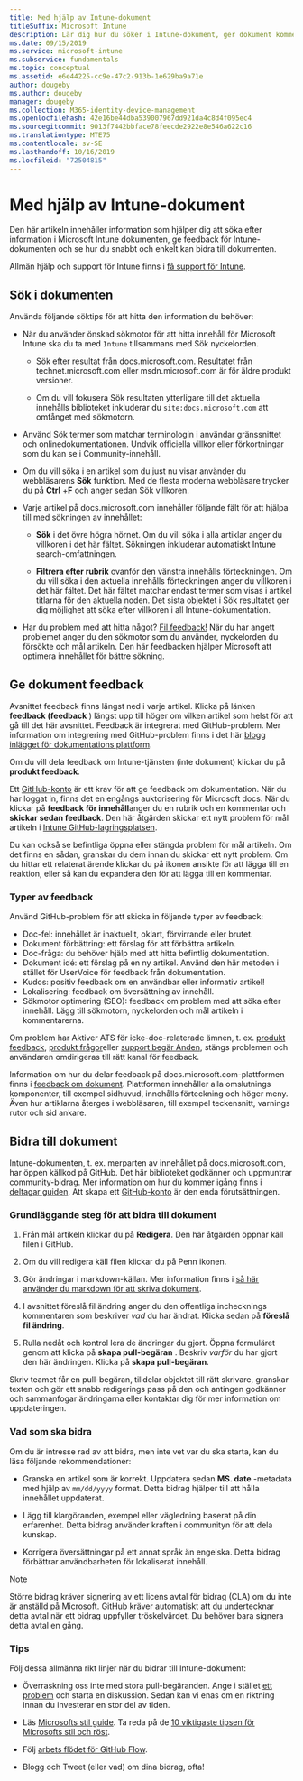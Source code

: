 ```yaml
---
title: Med hjälp av Intune-dokument
titleSuffix: Microsoft Intune
description: Lär dig hur du söker i Intune-dokument, ger dokument kommentarer och bidrar till dokumenten.
ms.date: 09/15/2019
ms.service: microsoft-intune
ms.subservice: fundamentals
ms.topic: conceptual
ms.assetid: e6e44225-cc9e-47c2-913b-1e629ba9a71e
author: dougeby
ms.author: dougeby
manager: dougeby
ms.collection: M365-identity-device-management
ms.openlocfilehash: 42e16be44dba539007967dd921da4c8d4f095ec4
ms.sourcegitcommit: 9013f7442bbface78feecde2922e8e546a622c16
ms.translationtype: MTE75
ms.contentlocale: sv-SE
ms.lasthandoff: 10/16/2019
ms.locfileid: "72504815"
---
```

# <a name="using-the-intune-docs"></a>Med hjälp av Intune-dokument

Den här artikeln innehåller information som hjälper dig att söka efter information i Microsoft Intune dokumenten, ge feedback för Intune-dokumenten och se hur du snabbt och enkelt kan bidra till dokumenten.

Allmän hjälp och support för Intune finns i [få support för Intune](../get-support.md).

## <a name="search-the-docs"></a>Sök i dokumenten

 Använda följande söktips för att hitta den information du behöver:  

- När du använder önskad sökmotor för att hitta innehåll för Microsoft Intune ska du ta med `Intune` tillsammans med Sök nyckelorden.  

  - Sök efter resultat från docs.microsoft.com. Resultatet från technet.microsoft.com eller msdn.microsoft.com är för äldre produkt versioner.  

  - Om du vill fokusera Sök resultaten ytterligare till det aktuella innehålls biblioteket inkluderar du `site:docs.microsoft.com` att omfånget med sökmotorn.  

- Använd Sök termer som matchar terminologin i användar gränssnittet och onlinedokumentationen. Undvik officiella villkor eller förkortningar som du kan se i Community-innehåll.

- Om du vill söka i en artikel som du just nu visar använder du webbläsarens **Sök** funktion. Med de flesta moderna webbläsare trycker du på **Ctrl** +**F** och anger sedan Sök villkoren.  

- Varje artikel på docs.microsoft.com innehåller följande fält för att hjälpa till med sökningen av innehållet:  

  - **Sök** i det övre högra hörnet. Om du vill söka i alla artiklar anger du villkoren i det här fältet. Sökningen inkluderar automatiskt Intune search-omfattningen.

  - **Filtrera efter rubrik** ovanför den vänstra innehålls förteckningen. Om du vill söka i den aktuella innehålls förteckningen anger du villkoren i det här fältet. Det här fältet matchar endast termer som visas i artikel titlarna för den aktuella noden. Det sista objektet i Sök resultatet ger dig möjlighet att söka efter villkoren i all Intune-dokumentation.

- Har du problem med att hitta något? [Fil feedback!](#provide-doc-feedback) När du har angett problemet anger du den sökmotor som du använder, nyckelorden du försökte och mål artikeln. Den här feedbacken hjälper Microsoft att optimera innehållet för bättre sökning.  

## <a name="provide-doc-feedback"></a>Ge dokument feedback

Avsnittet feedback finns längst ned i varje artikel. Klicka på länken **feedback (feedback** ) längst upp till höger om vilken artikel som helst för att gå till det här avsnittet. Feedback är integrerat med GitHub-problem. Mer information om integrering med GitHub-problem finns i det här [blogg inlägget för dokumentations plattform](https://docs.microsoft.com/teamblog/a-new-feedback-system-is-coming-to-docs).

Om du vill dela feedback om Intune-tjänsten (inte dokument) klickar du på **produkt feedback**.

Ett [GitHub-konto](https://github.com/join) är ett krav för att ge feedback om dokumentation. När du har loggat in, finns det en engångs auktorisering för Microsoft docs. När du klickar på **feedback för innehåll**anger du en rubrik och en kommentar och **skickar sedan feedback**. Den här åtgärden skickar ett nytt problem för mål artikeln i [Intune GitHub-lagringsplatsen](https://github.com/MicrosoftDocs/intunedocs/issues).

Du kan också se befintliga öppna eller stängda problem för mål artikeln. Om det finns en sådan, granskar du dem innan du skickar ett nytt problem. Om du hittar ett relaterat ärende klickar du på ikonen ansikte för att lägga till en reaktion, eller så kan du expandera den för att lägga till en kommentar.

### <a name="types-of-feedback"></a>Typer av feedback

Använd GitHub-problem för att skicka in följande typer av feedback:

- Doc-fel: innehållet är inaktuellt, oklart, förvirrande eller brutet.
- Dokument förbättring: ett förslag för att förbättra artikeln.
- Doc-fråga: du behöver hjälp med att hitta befintlig dokumentation.
- Dokument idé: ett förslag på en ny artikel. Använd den här metoden i stället för UserVoice för feedback från dokumentation.
- Kudos: positiv feedback om en användbar eller informativ artikel!
- Lokalisering: feedback om översättning av innehåll.
- Sökmotor optimering (SEO): feedback om problem med att söka efter innehåll. Lägg till sökmotorn, nyckelorden och mål artikeln i kommentarerna.

Om problem har Aktiver ATS för icke-doc-relaterade ämnen, t. ex. [produkt feedback](https://microsoftintune.uservoice.com/forums/291681-ideas), [produkt frågor](https://social.technet.microsoft.com/Forums/en-US/home?forum=microsoftintuneprod)eller [support begär Anden](../get-support.md), stängs problemen och användaren omdirigeras till rätt kanal för feedback.

Information om hur du delar feedback på docs.microsoft.com-plattformen finns i [feedback om dokument](https://aka.ms/sitefeedback). Plattformen innehåller alla omslutnings komponenter, till exempel sidhuvud, innehålls förteckning och höger meny. Även hur artiklarna återges i webbläsaren, till exempel teckensnitt, varnings rutor och sid ankare.

## <a name="contribute-to-docs"></a>Bidra till dokument

Intune-dokumenten, t. ex. merparten av innehållet på docs.microsoft.com, har öppen källkod på GitHub. Det här biblioteket godkänner och uppmuntrar community-bidrag. Mer information om hur du kommer igång finns i [deltagar guiden](https://docs.microsoft.com/contribute). Att skapa ett [GitHub-konto](https://github.com/join) är den enda förutsättningen.

### <a name="basic-steps-to-contribute-to-docs"></a>Grundläggande steg för att bidra till dokument

1. Från mål artikeln klickar du på **Redigera**. Den här åtgärden öppnar käll filen i GitHub.  

2. Om du vill redigera käll filen klickar du på Penn ikonen.  

3. Gör ändringar i markdown-källan. Mer information finns i [så här använder du markdown för att skriva dokument](https://docs.microsoft.com/contribute/how-to-write-use-markdown).  

4. I avsnittet föreslå fil ändring anger du den offentliga inchecknings kommentaren som beskriver *vad* du har ändrat. Klicka sedan på **föreslå fil ändring**.  

5. Rulla nedåt och kontrol lera de ändringar du gjort. Öppna formuläret genom att klicka på **skapa pull-begäran** . Beskriv *varför* du har gjort den här ändringen. Klicka på **skapa pull-begäran**.

Skriv teamet får en pull-begäran, tilldelar objektet till rätt skrivare, granskar texten och gör ett snabb redigerings pass på den och antingen godkänner och sammanfogar ändringarna eller kontaktar dig för mer information om uppdateringen.  

### <a name="what-to-contribute"></a>Vad som ska bidra

Om du är intresse rad av att bidra, men inte vet var du ska starta, kan du läsa följande rekommendationer:  

- Granska en artikel som är korrekt. Uppdatera sedan **MS. date** -metadata med hjälp av `mm/dd/yyyy` format. Detta bidrag hjälper till att hålla innehållet uppdaterat.  

- Lägg till klargöranden, exempel eller vägledning baserat på din erfarenhet. Detta bidrag använder kraften i communityn för att dela kunskap.

- Korrigera översättningar på ett annat språk än engelska. Detta bidrag förbättrar användbarheten för lokaliserat innehåll.  

> [!Note]  
> Större bidrag kräver signering av ett licens avtal för bidrag (CLA) om du inte är anställd på Microsoft. GitHub kräver automatiskt att du undertecknar detta avtal när ett bidrag uppfyller tröskelvärdet. Du behöver bara signera detta avtal en gång.

### <a name="tips"></a>Tips

Följ dessa allmänna rikt linjer när du bidrar till Intune-dokument:

- Överraskning oss inte med stora pull-begäranden. Ange i stället [ett problem](#provide-doc-feedback) och starta en diskussion. Sedan kan vi enas om en riktning innan du investerar en stor del av tiden.  

- Läs [Microsofts stil guide](https://aka.ms/MicrosoftStyle). Ta reda på de [10 viktigaste tipsen för Microsofts stil och röst](https://docs.microsoft.com/style-guide/top-10-tips-style-voice).  

- Följ [arbets flödet för GitHub Flow](https://guides.github.com/introduction/flow/).  

- Blogg och Tweet (eller vad) om dina bidrag, ofta!  
